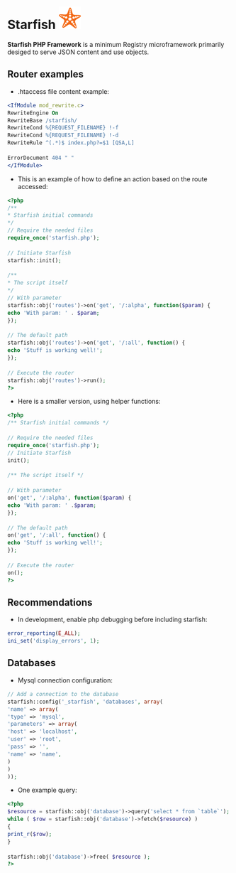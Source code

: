 # Starfish ![Starfish PHP Framework](/storage/starfish-small.png "Starfish PHP Framework")

**Starfish PHP Framework** is a minimum Registry microframework primarily desiged to serve JSON content and use objects.

## Router examples

* .htaccess file content example:

```apache
<IfModule mod_rewrite.c>
RewriteEngine On
RewriteBase /starfish/
RewriteCond %{REQUEST_FILENAME} !-f
RewriteCond %{REQUEST_FILENAME} !-d
RewriteRule ^(.*)$ index.php?=$1 [QSA,L]

ErrorDocument 404 " "
</IfModule>
```

* This is an example of how to define an action based on the route accessed:

```php
<?php
/**
* Starfish initial commands
*/
// Require the needed files
require_once('starfish.php');

// Initiate Starfish
starfish::init();

/**
* The script itself
*/
// With parameter
starfish::obj('routes')->on('get', '/:alpha', function($param) {
echo 'With param: ' . $param;
});

// The default path
starfish::obj('routes')->on('get', '/:all', function() {
echo 'Stuff is working well!';
});

// Execute the router
starfish::obj('routes')->run();
?>
```

* Here is a smaller version, using helper functions:

```php
<?php
/** Starfish initial commands */

// Require the needed files
require_once('starfish.php');
// Initiate Starfish
init();

/** The script itself */

// With parameter
on('get', '/:alpha', function($param) {
echo 'With param: ' .$param;
});

// The default path
on('get', '/:all', function() {
echo 'Stuff is working well!';
});

// Execute the router
on();
?>
```

## Recommendations

* In development, enable php debugging before including starfish:

```php
error_reporting(E_ALL);
ini_set('display_errors', 1);
```


## Databases

* Mysql connection configuration:

```php
// Add a connection to the database
starfish::config('_starfish', 'databases', array(
'name' => array(
'type' => 'mysql', 
'parameters' => array(
'host' => 'localhost',
'user' => 'root',
'pass' => '',
'name' => 'name',
)
)
));
```

* One example query:
```php
<?php
$resource = starfish::obj('database')->query('select * from `table`');
while ( $row = starfish::obj('database')->fetch($resource) )
{
print_r($row);
}

starfish::obj('database')->free( $resource );
?>
```
